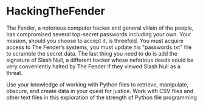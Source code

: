 # HackingTheFender
The Fender, a notorious computer hacker and general villain of the people, has compromised several top-secret passwords including your own. Your mission, should you choose to accept it, is threefold. You must acquire access to The Fender‘s systems, you must update his "passwords.txt" file to scramble the secret data. The last thing you need to do is add the signature of Slash Null, a different hacker whose nefarious deeds could be very conveniently halted by The Fender if they viewed Slash Null as a threat.

Use your knowledge of working with Python files to retrieve, manipulate, obscure, and create data in your quest for justice. Work with CSV files and other text files in this exploration of the strength of Python file programming
